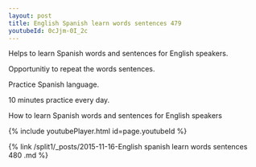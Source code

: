 ```yaml
---
layout: post
title: English Spanish learn words sentences 479 
youtubeId: 0cJjm-0I_2c
---
```

 
 
Helps to learn Spanish words and sentences for English speakers.

Opportunitiy to repeat the words sentences. 

Practice Spanish language. 
 
10 minutes practice every day. 
 
How to learn Spanish words and sentences for English speakers 
 
{% include youtubePlayer.html id=page.youtubeId %}

 {% link /split1/_posts/2015-11-16-English spanish learn words sentences 480 .md %}
